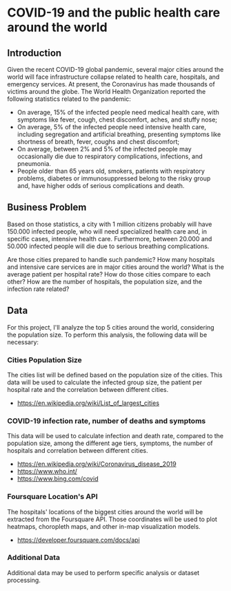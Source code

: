 # COVID-19 and the public health care around the world

## Introduction
Given the recent COVID-19 global pandemic, several major cities around the world will face infrastructure collapse related to health care, hospitals, and emergency services. At present, the Coronavirus has made thousands of victims around the globe. The World Health Organization reported the following statistics related to the pandemic:

* On average, 15% of the infected people need medical health care, with symptoms like fever, cough, chest discomfort, aches, and stuffy nose;
* On average, 5% of the infected people need intensive health care, including segregation and artificial breathing, presenting symptoms like shortness of breath, fever, coughs and chest discomfort;
* On average, between 2% and 5% of the infected people may occasionally die due to respiratory complications, infections, and pneumonia.
* People older than 65 years old, smokers, patients with respiratory problems, diabetes or immunosuppressed belong to the risky group and, have higher odds of serious complications and death.

## Business Problem
Based on those statistics, a city with 1 million citizens probably will have 150.000 infected people, who will need specialized health care and, in specific cases, intensive health care. Furthermore, between 20.000 and 50.000 infected people will die due to serious breathing complications.

Are those cities prepared to handle such pandemic? How many hospitals and intensive care services are in major cities around the world? What is the average patient per hospital rate? How do those cities compare to each other? How are the number of hospitals, the population size, and the infection rate related?

## Data
For this project, I'll analyze the top 5 cities around the world, considering the population size. To perform this analysis, the following data will be necessary:

### Cities Population Size
The cities list will be defined based on the population size of the cities. This data will be used to calculate the infected group size, the patient per hospital rate and the correlation between different cities.

* https://en.wikipedia.org/wiki/List_of_largest_cities

### COVID-19 infection rate, number of deaths and symptoms
This data will be used to calculate infection and death rate, compared to the population size, among the different age tiers, symptoms, the number of hospitals and correlation between different cities.

* https://en.wikipedia.org/wiki/Coronavirus_disease_2019
* https://www.who.int/
* https://www.bing.com/covid

### Foursquare Location's API
The hospitals' locations of the biggest cities around the world will be extracted from the Foursquare API. Those coordinates will be used to plot heatmaps, choropleth maps, and other in-map visualization models.

* https://developer.foursquare.com/docs/api

### Additional Data
Additional data may be used to perform specific analysis or dataset processing.
